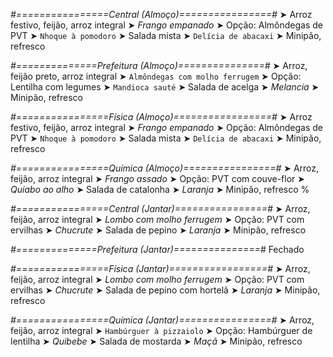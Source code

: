 
*#================Central (Almoço)================#*
➤ Arroz festivo, feijão, arroz integral
➤ *Frango empanado*
➤ Opção: Almôndegas de PVT
➤ `Nhoque à pomodoro`
➤ Salada mista
➤ `Delícia de abacaxi`
➤ Minipão, refresco

*#==============Prefeitura (Almoço)===============#*
➤ Arroz, feijão preto, arroz integral
➤ `Almôndegas com molho ferrugem`
➤ Opção: Lentilha com legumes 
➤ `Mandioca sauté`
➤ Salada de acelga
➤ *Melancia*
➤ Minipão, refresco

*#================Física (Almoço)=================#*
➤ Arroz festivo, feijão, arroz integral
➤ *Frango empanado*
➤ Opção: Almôndegas de PVT
➤ `Nhoque à pomodoro`
➤ Salada mista
➤ `Delícia de abacaxi`
➤ Minipão, refresco

*#================Química (Almoço)================#*
➤ Arroz, feijão, arroz integral
➤ *Frango assado*
➤ Opção: PVT com couve-flor
➤ *Quiabo ao alho*
➤ Salada de catalonha 
➤ *Laranja*
➤ Minipão, refresco
%

*#================Central (Jantar)================#*
➤ Arroz, feijão, arroz integral
➤ *Lombo com molho ferrugem*
➤ Opção: PVT com ervilhas
➤ *Chucrute*
➤ Salada de pepino
➤ *Laranja*
➤ Minipão, refresco

*#==============Prefeitura (Jantar)===============#*
Fechado

*#================Física (Jantar)=================#*
➤ Arroz, feijão, arroz integral
➤ *Lombo com molho ferrugem*
➤ Opção: PVT com ervilhas
➤ *Chucrute*
➤ Salada de pepino com hortelã
➤ *Laranja*
➤ Minipão, refresco

*#================Química (Jantar)================#*
➤ Arroz, feijão, arroz integral
➤ `Hambúrguer à pizzaiolo`
➤ Opção: Hambúrguer de lentilha
➤ *Quibebe*
➤ Salada de mostarda
➤ *Maçã*
➤ Minipão, refresco

